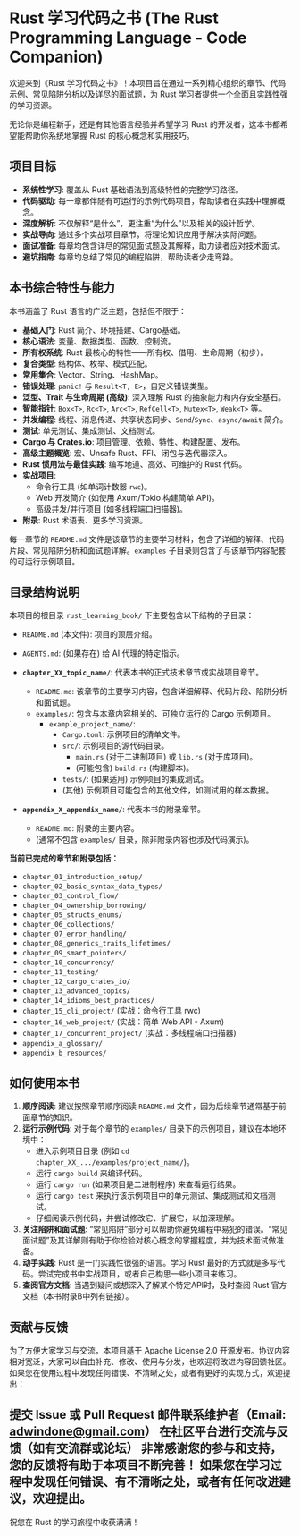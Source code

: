 # Rust 学习代码之书 (The Rust Programming Language - Code Companion)

欢迎来到《Rust 学习代码之书》！本项目旨在通过一系列精心组织的章节、代码示例、常见陷阱分析以及详尽的面试题，为 Rust 学习者提供一个全面且实践性强的学习资源。

无论你是编程新手，还是有其他语言经验并希望学习 Rust 的开发者，这本书都希望能帮助你系统地掌握 Rust 的核心概念和实用技巧。

## 项目目标

*   **系统性学习**: 覆盖从 Rust 基础语法到高级特性的完整学习路径。
*   **代码驱动**: 每一章都伴随有可运行的示例代码项目，帮助读者在实践中理解概念。
*   **深度解析**: 不仅解释“是什么”，更注重“为什么”以及相关的设计哲学。
*   **实战导向**: 通过多个实战项目章节，将理论知识应用于解决实际问题。
*   **面试准备**: 每章均包含详尽的常见面试题及其解释，助力读者应对技术面试。
*   **避坑指南**: 每章均总结了常见的编程陷阱，帮助读者少走弯路。

## 本书综合特性与能力

本书涵盖了 Rust 语言的广泛主题，包括但不限于：

*   **基础入门**: Rust 简介、环境搭建、Cargo基础。
*   **核心语法**: 变量、数据类型、函数、控制流。
*   **所有权系统**: Rust 最核心的特性——所有权、借用、生命周期（初步）。
*   **复合类型**: 结构体、枚举、模式匹配。
*   **常用集合**: Vector、String、HashMap。
*   **错误处理**: `panic!` 与 `Result<T, E>`，自定义错误类型。
*   **泛型、Trait 与生命周期 (高级)**: 深入理解 Rust 的抽象能力和内存安全基石。
*   **智能指针**: `Box<T>`, `Rc<T>`, `Arc<T>`, `RefCell<T>`, `Mutex<T>`, `Weak<T>` 等。
*   **并发编程**: 线程、消息传递、共享状态同步、`Send`/`Sync`、`async/await` 简介。
*   **测试**: 单元测试、集成测试、文档测试。
*   **Cargo 与 Crates.io**: 项目管理、依赖、特性、构建配置、发布。
*   **高级主题概览**: 宏、Unsafe Rust、FFI、闭包与迭代器深入。
*   **Rust 惯用法与最佳实践**: 编写地道、高效、可维护的 Rust 代码。
*   **实战项目**:
    *   命令行工具 (如单词计数器 `rwc`)。
    *   Web 开发简介 (如使用 Axum/Tokio 构建简单 API)。
    *   高级并发/并行项目 (如多线程端口扫描器)。
*   **附录**: Rust 术语表、更多学习资源。

每一章节的 `README.md` 文件是该章节的主要学习材料，包含了详细的解释、代码片段、常见陷阱分析和面试题详解。`examples` 子目录则包含了与该章节内容配套的可运行示例项目。

## 目录结构说明

本项目的根目录 `rust_learning_book/` 下主要包含以下结构的子目录：

*   `README.md` (本文件): 项目的顶层介绍。
*   `AGENTS.md`: (如果存在) 给 AI 代理的特定指示。

*   **`chapter_XX_topic_name/`**: 代表本书的正式技术章节或实战项目章节。
    *   `README.md`: 该章节的主要学习内容，包含详细解释、代码片段、陷阱分析和面试题。
    *   `examples/`: 包含与本章内容相关的、可独立运行的 Cargo 示例项目。
        *   `example_project_name/`:
            *   `Cargo.toml`: 示例项目的清单文件。
            *   `src/`: 示例项目的源代码目录。
                *   `main.rs` (对于二进制项目) 或 `lib.rs` (对于库项目)。
                *   (可能包含) `build.rs` (构建脚本)。
            *   `tests/`: (如果适用) 示例项目的集成测试。
            *   (其他) 示例项目可能包含的其他文件，如测试用的样本数据。

*   **`appendix_X_appendix_name/`**: 代表本书的附录章节。
    *   `README.md`: 附录的主要内容。
    *   (通常不包含 `examples/` 目录，除非附录内容也涉及代码演示)。

**当前已完成的章节和附录包括：**

*   `chapter_01_introduction_setup/`
*   `chapter_02_basic_syntax_data_types/`
*   `chapter_03_control_flow/`
*   `chapter_04_ownership_borrowing/`
*   `chapter_05_structs_enums/`
*   `chapter_06_collections/`
*   `chapter_07_error_handling/`
*   `chapter_08_generics_traits_lifetimes/`
*   `chapter_09_smart_pointers/`
*   `chapter_10_concurrency/`
*   `chapter_11_testing/`
*   `chapter_12_cargo_crates_io/`
*   `chapter_13_advanced_topics/`
*   `chapter_14_idioms_best_practices/`
*   `chapter_15_cli_project/` (实战：命令行工具 rwc)
*   `chapter_16_web_project/` (实战：简单 Web API - Axum)
*   `chapter_17_concurrent_project/` (实战：多线程端口扫描器)
*   `appendix_a_glossary/`
*   `appendix_b_resources/`

## 如何使用本书

1.  **顺序阅读**: 建议按照章节顺序阅读 `README.md` 文件，因为后续章节通常基于前面章节的知识。
2.  **运行示例代码**: 对于每个章节的 `examples/` 目录下的示例项目，建议在本地环境中：
    *   进入示例项目目录 (例如 `cd chapter_XX_.../examples/project_name/`)。
    *   运行 `cargo build` 来编译代码。
    *   运行 `cargo run` (如果项目是二进制程序) 来查看运行结果。
    *   运行 `cargo test` 来执行该示例项目中的单元测试、集成测试和文档测试。
    *   仔细阅读示例代码，并尝试修改它、扩展它，以加深理解。
3.  **关注陷阱和面试题**: “常见陷阱”部分可以帮助你避免编程中易犯的错误。“常见面试题”及其详解则有助于你检验对核心概念的掌握程度，并为技术面试做准备。
4.  **动手实践**: Rust 是一门实践性很强的语言。学习 Rust 最好的方式就是多写代码。尝试完成书中实战项目，或者自己构思一些小项目来练习。
5.  **查阅官方文档**: 当遇到疑问或想深入了解某个特定API时，及时查阅 Rust 官方文档（本书附录B中列有链接）。

## 贡献与反馈
为了方便大家学习与交流，本项目基于 Apache License 2.0 开源发布。协议内容相对宽泛，大家可以自由补充、修改、使用与分发，也欢迎将改进内容回馈社区。
如果您在使用过程中发现任何错误、不清晰之处，或者有更好的实现方式，欢迎提出：

提交 Issue 或 Pull Request
邮件联系维护者（Email: adwindone@gmail.com）
在社区平台进行交流与反馈（如有交流群或论坛）
非常感谢您的参与和支持，您的反馈将有助于本项目不断完善！
如果您在学习过程中发现任何错误、有不清晰之处，或者有任何改进建议，欢迎提出。
---
祝您在 Rust 的学习旅程中收获满满！

